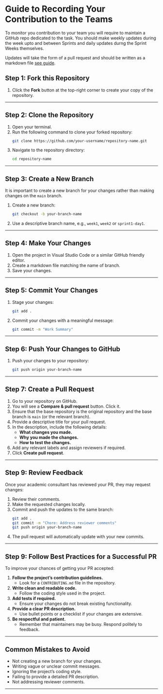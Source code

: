 # Guide to Recording Your Contribution to the Teams

To monitor you contribution to your team you will require to maintain a GitHub repo dedicated to the task.  You should make weekly updates during the week upto and between Sprints and daily updates durng the Sprint Weeks themselves.

Updates will take the form of a pull request and should be written as a markdown file [see guide](https://docs.github.com/en/get-started/writing-on-github/getting-started-with-writing-and-formatting-on-github/basic-writing-and-formatting-syntax).

## **Step 1: Fork this Repository**
1. Click the **Fork** button at the top-right corner to create your copy of the repository.

---

## **Step 2: Clone the Repository**
1. Open your terminal.
2. Run the following command to clone your forked repository:
   ```bash
   git clone https://github.com/your-username/repository-name.git
   ```
3. Navigate to the repository directory:
   ```bash
   cd repository-name
   ```

---

## **Step 3: Create a New Branch**
It is important to create a new branch for your changes rather than making changes on the `main` branch.
1. Create a new branch:
   ```bash
   git checkout -b your-branch-name
   ```
2. Use a descriptive branch name, e.g., `week1`, `week2` or `sprint1-day1`.

---

## **Step 4: Make Your Changes**
1. Open the project in Visual Studio Code or a similar GitHub friendly editor.
2. Create a markdown file matching the name of branch.
3. Save your changes.

---

## **Step 5: Commit Your Changes**
1. Stage your changes:
   ```bash
   git add .
   ```
2. Commit your changes with a meaningful message:
   ```bash
   git commit -m "Work Summary"
   ```

---

## **Step 6: Push Your Changes to GitHub**
1. Push your changes to your repository:
   ```bash
   git push origin your-branch-name
   ```

---

## **Step 7: Create a Pull Request**
1. Go to your repository on GitHub.
2. You will see a **Compare & pull request** button. Click it.
3. Ensure that the base repository is the original repository and the base branch is `main` (or the relevant branch).
4. Provide a descriptive title for your pull request.
5. In the description, include the following details:
   - **What changes you made.**
   - **Why you made the changes.**
   - **How to test the changes.**
6. Add any relevant labels and assign reviewers if required.
7. Click **Create pull request**.

---

## **Step 9: Review Feedback**
Once your academic consultant has reviewed your PR, they may request changes:
1. Review their comments.
2. Make the requested changes locally.
3. Commit and push the updates to the same branch:
   ```bash
   git add .
   git commit -m "Chore: Address reviewer comments"
   git push origin your-branch-name
   ```
4. The pull request will automatically update with your new commits.

---

## **Step 9: Follow Best Practices for a Successful PR**
To improve your chances of getting your PR accepted:
1. **Follow the project’s contribution guidelines.**
   - Look for a `CONTRIBUTING.md` file in the repository.
2. **Write clean and readable code.**
   - Follow the coding style used in the project.
3. **Add tests if required.**
   - Ensure your changes do not break existing functionality.
4. **Provide a clear PR description.**
   - Use bullet points or a checklist if your changes are extensive.
5. **Be respectful and patient.**
   - Remember that maintainers may be busy. Respond politely to feedback.

---


## **Common Mistakes to Avoid**
- Not creating a new branch for your changes.
- Writing vague or unclear commit messages.
- Ignoring the project’s coding style.
- Failing to provide a detailed PR description.
- Not addressing reviewer comments.

---





